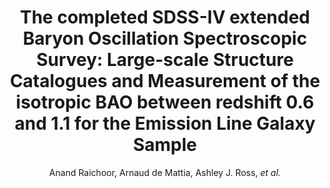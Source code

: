 ---
number: "42"
title: "The completed SDSS-IV extended Baryon Oscillation Spectroscopic Survey: Large-scale Structure Catalogues and Measurement of the isotropic BAO between redshift 0.6 and 1.1 for the Emission Line Galaxy Sample"
arxiv_link: "https://arxiv.org/abs/2007.09007"
arxiv_id: "2007.09007"
author: "Anand Raichoor, Arnaud de Mattia, Ashley J. Ross, <em>et al.</em>"
reviewed: True
journal: "MNRAS, in press (2020)"
---